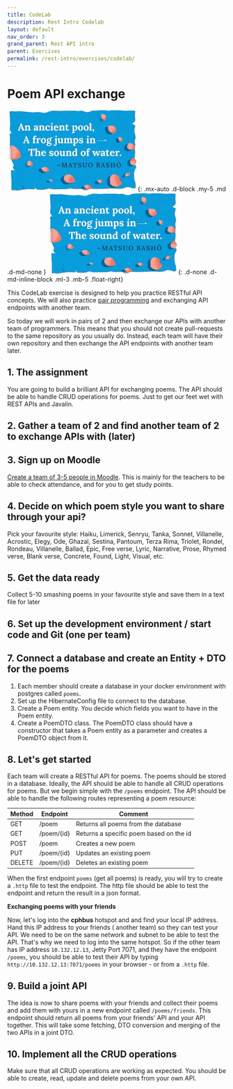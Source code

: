 ```yaml
---
title: CodeLab
description: Rest Intro Codelab
layout: default
nav_order: 3
grand_parent: Rest API intro
parent: Exercises
permalink: /rest-intro/exercises/codelab/
---
```


# Poem API exchange

![Haiku classic](./images/haiku.jpg){: .mx-auto .d-block .my-5 .md .d-md-none }
![Haiku classic](./images/haiku.jpg){: .d-none .d-md-inline-block .ml-3 .mb-5 .float-right}

This CodeLab exercise is designed to help you practice RESTful API concepts. We will also
practice [pair programming](../../toolbox/sys/projectmanagement/pairprogramming.md) and exchanging API endpoints with
another team.

So today we will work in pairs of 2 and then exchange our APIs with another team of programmers. This means that you
should not create pull-requests to the same repository as you usually do. Instead, each team will have their own
repository and then exchange the API endpoints with another team later.

## 1. The assignment

You are going to build a brilliant API for exchanging poems. The API should be able to handle CRUD operations for poems.
Just to get our feet wet with REST APIs and Javalin.

## 2. Gather a team of 2 and find another team of 2 to exchange APIs with (later)

## 3. Sign up on Moodle

[Create a team of 3-5 people in Moodle](https://cphbusiness.mrooms.net/mod/choicegroup/view.php?id=732839).
This is mainly for the teachers to be able to check attendance, and for you to get study points.

## 4. Decide on which poem style you want to share through your api?

Pick your favourite style: Haiku, Limerick, Senryu, Tanka, Sonnet, Villanelle, Acrostic, Elegy, Ode, Ghazal, Sestina,
Pantoum, Terza Rima, Triolet, Rondel, Rondeau, Villanelle, Ballad, Epic, Free verse, Lyric, Narrative, Prose, Rhymed
verse, Blank verse, Concrete, Found, Light, Visual, etc.

## 5. Get the data ready

Collect 5-10 smashing poems in your favourite style and save them in a text file for later

## 6. Set up the development environment / start code and Git (one per team)

## 7. Connect a database and create an Entity + DTO for the poems

1. Each member should create a database in your docker environment with postgres called `poems`.
2. Set up the HibernateConfig file to connect to the database.
3. Create a Poem entity. You decide which fields you want to have in the Poem entity.
4. Create a PoemDTO class. The PoemDTO class should have a constructor that takes a Poem entity as a parameter and
   creates a PoemDTO object from it.

## 8. Let's get started

Each team will create a RESTful API for poems. The poems should be stored in a database. Ideally, the API should be able
to handle all CRUD operations for poems. But we begin simple with the `/poems` endpoint. The API should be able to
handle the following routes representing a poem resource:

| Method | Endpoint   | Comment                                 |
|--------|------------|-----------------------------------------|
| GET    | /poem      | Returns all poems from the database     |
| GET    | /poem/{id} | Returns a specific poem based on the id |
| POST   | /poem      | Creates a new poem                      |
| PUT    | /poem/{id} | Updates an existing poem                |
| DELETE | /poem/{id} | Deletes an existing poem                |

When the first endpoint `poems` (get all poems) is ready, you will try to create a `.http` file to test the endpoint.
The http file should be able to test the endpoint and return the result in a json format.

**Exchanging poems with your friends**

Now, let's log into the **cphbus** hotspot and and find your local IP address. Hand this IP address to your friends (
another team) so they can test your API. We need to be on the same network and subnet to be able to test the API. That's
why we need to log into the same hotspot. So if the other team has IP address `10.132.12.13`, Jetty Port 7071, and they
have the endpoint `/poems`, you should be able to test their API by typing `http://10.132.12.13:7071/poems` in your
browser - or from a `.http` file.

## 9. Build a joint API

The idea is now to share poems with your friends and collect their poems and add them with yours in a new endpoint
called `/poems/friends`. This endpoint should return all poems from your friends' API and your API together. This will
take some fetching, DTO conversion and merging of the two APIs in a joint DTO.

## 10. Implement all the CRUD operations

Make sure that all CRUD operations are working as expected. You should be able to create, read, update and delete poems
from your own API.
